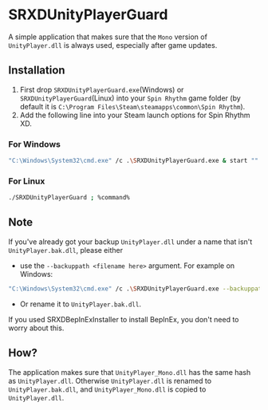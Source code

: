# SRXDUnityPlayerGuard
A simple application that makes sure that the `Mono` version of `UnityPlayer.dll` is always used, especially after game updates.

## Installation
1. First drop `SRXDUnityPlayerGuard.exe`(Windows) or `SRXDUnityPlayerGuard`(Linux) into your `Spin Rhythm` game folder (by default it is `C:\Program Files\Steam\steamapps\common\Spin Rhythm`).
2. Add the following line into your Steam launch options for Spin Rhythm XD.

### For Windows
```bash
"C:\Windows\System32\cmd.exe" /c .\SRXDUnityPlayerGuard.exe & start "" %command%
```
### For Linux
```bash
./SRXDUnityPlayerGuard ; %command%
```

## Note
If you've already got your backup `UnityPlayer.dll` under a name that isn't `UnityPlayer.bak.dll`, please either
- use the `--backuppath <filename here>` argument. For example on Windows: 
```bash
"C:\Windows\System32\cmd.exe" /c .\SRXDUnityPlayerGuard.exe --backuppath "BackupOfUnityPlayer.dll" & start "" %command%
```
- Or rename it to `UnityPlayer.bak.dll`.

If you used SRXDBepInExInstaller to install BepInEx, you don't need to worry about this.

## How?
The application makes sure that `UnityPlayer_Mono.dll` has the same hash as `UnityPlayer.dll`. 
Otherwise `UnityPlayer.dll` is renamed to `UnityPlayer.bak.dll`, and `UnityPlayer_Mono.dll` is copied to `UnityPlayer.dll`.
